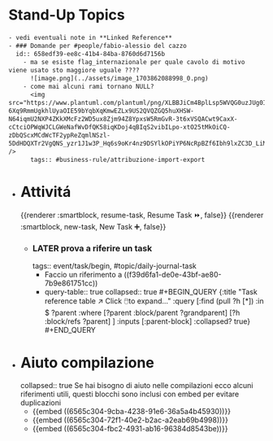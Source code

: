 # Stand-Up Topics
	- vedi eventuali note in **Linked Reference**
	- ### Domande per #people/fabio-alessio del cazzo
	  id:: 658edf39-ee8c-41b4-84ba-8760d6d7156b
		- ma se esiste flag_internazionale per quale cavolo di motivo viene usato sto maggiore uguale ????
		  ![image.png](../assets/image_1703862088998_0.png)
		- come mai alcuni rami tornano NULL?
		  <img src="https://www.plantuml.com/plantuml/png/XLBBJiCm4BplLsp5WVQG0uzJUg0IwW6fubB1tN8sZOKVaUq2uO_WD_WnxDYfcZGIDyipEpCxDcwSPzOVbOHhzoPqoonJ-6Xq9RmmUgkhlUyaOIE59bYqbXqKmwEZLx9US2QVQZGQ5huXHSW-N64iqmU2NXP4ZKkXMcFz2WD5ux8Zjm94Z8YpxsW5RmGvR-3t6xVSQACwt9CaxX-cCtciOPWqWJCLGWeNafWvDfQK58iqKDoj4qBIqS2vibILpo-xtO25tMkOiCQ-zDbQScxMCdWcTF2ypReZqmlNSzl-5DdHDQXTr2VgQNS_yzr1J1w3P_Hq6s9oKr4nz9DSYlkOPiYP6NcRpBZf6Ibh9lxZC3D_LiMuXq7ur01WgTbNU6GcQGtfFYpSmYQSuw_z0m00" />
		  tags:: #business-rule/attribuzione-import-export
- # Attivitá
  {{renderer :smartblock, resume-task, Resume Task ⏩️, false}} {{renderer :smartblock, new-task, New Task ➕, false}}
	- ### LATER prova a riferire un task
	  tags:: event/task/begin, #topic/daily-journal-task
		- Faccio un riferimento a ((f39d6fa1-de0e-43bf-ae80-7b9e861751cc))
		- query-table:: true
		  collapsed:: true
		  #+BEGIN_QUERY
		  {:title "Task reference table ↗️ Click 🖱️to expand..." :query [:find (pull ?h [*])
		      :in $ ?parent
		      :where
		      [?parent :block/parent ?grandparent]
		      [?h :block/refs ?parent]
		  ]
		  :inputs [:parent-block]
		  :collapsed? true}
		  #+END_QUERY
- # Aiuto compilazione
  collapsed:: true
  Se hai bisogno di aiuto nelle compilazioni ecco alcuni riferimenti utili, questi blocchi sono inclusi con embed per evitare duplicazioni
	- {{embed ((6565c304-9cba-4238-91e6-36a5a4b45930))}}
	- {{embed ((6565c304-72f1-40e2-b2ac-a2eab69b4998))}}
	- {{embed ((6565c304-fbc2-4931-ab16-96384d8543be))}}